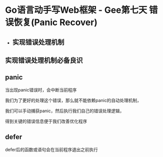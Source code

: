 # Go语言动手写Web框架 - Gee第七天 错误恢复(Panic Recover)

- ## 实现错误处理机制

## 实现错误处理机制必备良识

## panic

当出现panic错误时，会中断当前程序

我们为了更好的处理这个错误，那么就不能依赖panic的自动处理机制，

我们可以手动捕获panic，然后执行我们自己的错误处理逻辑，

得到关键的错误信息便于我们改善优化程序

## defer

defer后的函数或语句会在当前程序退出之前执行
